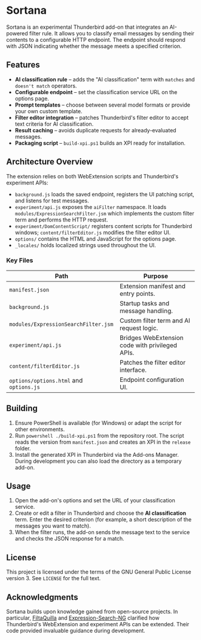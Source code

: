 # Sortana

Sortana is an experimental Thunderbird add-on that integrates an AI-powered filter rule. 
It allows you to classify email messages by sending their contents to a configurable
HTTP endpoint. The endpoint should respond with JSON indicating whether the
message meets a specified criterion.

## Features

- **AI classification rule** – adds the "AI classification" term with
  `matches` and `doesn't match` operators.
- **Configurable endpoint** – set the classification service URL on the options page.
- **Prompt templates** – choose between several model formats or provide your own custom template.
- **Filter editor integration** – patches Thunderbird's filter editor to accept
  text criteria for AI classification.
- **Result caching** – avoids duplicate requests for already-evaluated messages.
- **Packaging script** – `build-xpi.ps1` builds an XPI ready for installation.

## Architecture Overview

The extension relies on both WebExtension scripts and Thunderbird's experiment
APIs:

- `background.js` loads the saved endpoint, registers the UI patching script,
  and listens for test messages.
- `experiment/api.js` exposes the `aiFilter` namespace. It loads
  `modules/ExpressionSearchFilter.jsm` which implements the custom filter term
  and performs the HTTP request.
- `experiment/DomContentScript/` registers content scripts for Thunderbird
  windows; `content/filterEditor.js` modifies the filter editor UI.
- `options/` contains the HTML and JavaScript for the options page.
- `_locales/` holds localized strings used throughout the UI.

### Key Files

| Path                                    | Purpose                                        |
| --------------------------------------- | ---------------------------------------------- |
| `manifest.json`                         | Extension manifest and entry points.           |
| `background.js`                         | Startup tasks and message handling.            |
| `modules/ExpressionSearchFilter.jsm`    | Custom filter term and AI request logic.       |
| `experiment/api.js`                     | Bridges WebExtension code with privileged APIs.|
| `content/filterEditor.js`               | Patches the filter editor interface.           |
| `options/options.html` and `options.js` | Endpoint configuration UI.                     |

## Building

1. Ensure PowerShell is available (for Windows) or adapt the script for other
   environments.
2. Run `powershell ./build-xpi.ps1` from the repository root. The script reads
the version from `manifest.json` and creates an XPI in the `release` folder.
3. Install the generated XPI in Thunderbird via the Add-ons Manager. During
   development you can also load the directory as a temporary add-on.

## Usage

1. Open the add-on's options and set the URL of your classification service.
2. Create or edit a filter in Thunderbird and choose the **AI classification**
   term. Enter the desired criterion (for example, a short description of the
   messages you want to match).
3. When the filter runs, the add-on sends the message text to the service and
   checks the JSON response for a match.

## License

This project is licensed under the terms of the GNU General Public License
version 3. See `LICENSE` for the full text.

## Acknowledgments

Sortana builds upon knowledge gained from open-source projects. In particular,
[FiltaQuilla](https://github.com/RealRaven2000/FiltaQuilla) and
[Expression-Search-NG](https://github.com/opto/expression-search-NG) clarified
how Thunderbird's WebExtension and experiment APIs can be extended. Their code
provided invaluable guidance during development.

